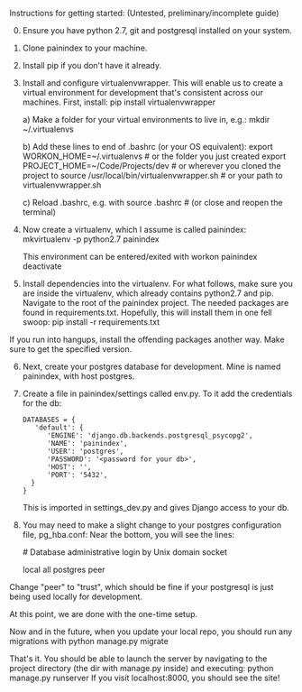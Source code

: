 Instructions for getting started:
(Untested, preliminary/incomplete guide)


0. Ensure you have python 2.7, git and postgresql installed on your system.

1. Clone painindex to your machine.

2. Install pip if you don't have it already.

3. Install and configure virtualenvwrapper.  This will enable us to create a virtual environment
   for development that's consistent across our machines. First, install:
    pip install virtualenvwrapper

   a) Make a folder for your virtual environments to live in, e.g.:
    mkdir ~/.virtualenvs
    
   b) Add these lines to end of .bashrc (or your OS equivalent):
    export WORKON_HOME=~/.virtualenvs           # or the folder you just created
    export PROJECT_HOME=~/Code/Projects/dev     # or wherever you cloned the project to
    source /usr/local/bin/virtualenvwrapper.sh  # or your path to virtualenvwrapper.sh
    
   c) Reload .bashrc, e.g. with
    source .bashrc      # (or close and reopen the terminal)

4. Now create a virtualenv, which I assume is called painindex:
    mkvirtualenv -p python2.7 painindex

   This environment can be entered/exited with
       workon painindex
       deactivate

5. Install dependencies into the virtualenv.
   For what follows, make sure you are inside the virtualenv, which already contains
   python2.7 and pip.
   Navigate to the root of the painindex project. The needed packages are found in requirements.txt.
   Hopefully, this will install them in one fell swoop:
    pip install -r requirements.txt

  If you run into hangups, install the offending packages another way.
  Make sure to get the specified version.

6. Next, create your postgres database for development. Mine is named painindex, with host postgres.

7. Create a file in painindex/settings called env.py.  To it add the credentials for the db:
   ```
   DATABASES = {
      'default': {
         'ENGINE': 'django.db.backends.postgresql_psycopg2',
         'NAME': 'painindex',
         'USER': 'postgres',
         'PASSWORD': '<password for your db>',
         'HOST': '',
         'PORT': '5432',
     }
   }
   ```


   This is imported in settings_dev.py and gives Django access to your db.
8. You may need to make a slight change to your postgres configuration file, pg_hba.conf:
   Near the bottom, you will see the lines:

    \# Database administrative login by Unix domain socket 
    
    local   all             postgres                                peer

  Change "peer" to "trust", which should be fine if your postgresql is just being used 
  locally for development.



At this point, we are done with the one-time setup.

Now and in the future, when you update your local repo, you should run
any migrations with 
  python manage.py migrate

That's it.  You should be able to launch the server by navigating
to the project directory (the dir with manage.py inside) and executing:
  python manage.py runserver
If you visit localhost:8000, you should see the site!
